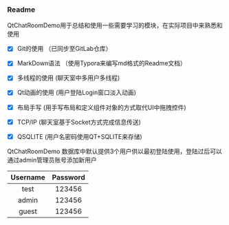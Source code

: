 ### Readme

QtChatRoomDemo用于总结和使用一些需要学习的模块，在实际项目中来熟悉和使用

- [x] Git的使用  （已同步至GitLab仓库）

- [x] MarkDown语法 （使用Typora来编写md格式的Readme文档）

- [x] 多线程的使用 (聊天室中多用户多线程)

- [x] Qt动画的使用 (用户登陆Login窗口淡入动画)

- [x] 布局手写 (用手写布局和定义组件对象的方式取代UI中拖拽控件)

- [x] TCP/IP (聊天室基于Socket方式完成信息传送)

- [x] QSQLITE (用户名密码使用QT+SQLITE来存储)
  



QtChatRoomDemo 数据库中默认提供3个用户供以最初登陆使用，登陆过后可以通过admin管理员账号添加新用户

| Username | Password |
| :------: | :------: |
|   test   |  123456  |
|  admin   |  123456  |
|  guest   |  123456  |

